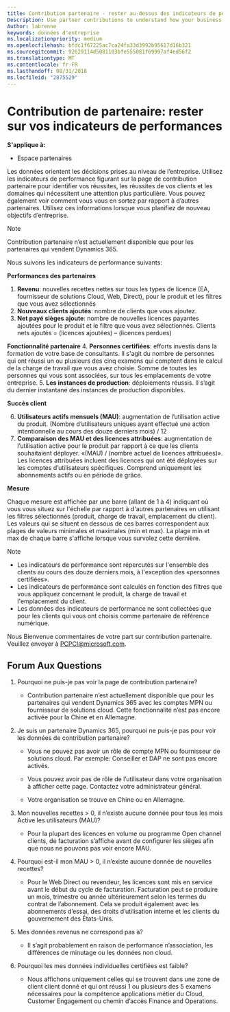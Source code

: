 ```yaml
---
title: Contribution partenaire - rester au-dessus des indicateurs de performance | L’espace partenaires
Description: Use partner contributions to understand how your business is growing and succeeding
Author: labrenne
keywords: données d'entreprise
ms.localizationpriority: medium
ms.openlocfilehash: bfdc1f67225ac7ca24fa33d3992b95617d16b321
ms.sourcegitcommit: 92629114d5081103bfe555081f69997af4ed56f2
ms.translationtype: MT
ms.contentlocale: fr-FR
ms.lasthandoff: 08/31/2018
ms.locfileid: "2875529"
---
```

# <a name="partner-contribution-stay-on-top-of-your-performance-indicators"></a>Contribution de partenaire: rester sur vos indicateurs de performances

**S'applique à:**
- Espace partenaires

Les données orientent les décisions prises au niveau de l’entreprise. Utilisez les indicateurs de performance figurant sur la page de contribution partenaire pour identifier vos réussites, les réussites de vos clients et les domaines qui nécessitent une attention plus particulière. Vous pouvez également voir comment vous vous en sortez par rapport à d’autres partenaires. Utilisez ces informations lorsque vous planifiez de nouveau objectifs d’entreprise.

>[!NOTE]
>Contribution partenaire n’est actuellement disponible que pour les partenaires qui vendent Dynamics 365.

Nous suivons les indicateurs de performance suivants:

**Performances des partenaires**

1. **Revenu**: nouvelles recettes nettes sur tous les types de licence (EA, fournisseur de solutions Cloud, Web, Direct), pour le produit et les filtres que vous avez sélectionnés
2. **Nouveaux clients ajoutés**: nombre de clients que vous ajoutez.
3. **Net payé sièges ajoute**: nombre de nouvelles licences payantes ajoutées pour le produit et le filtre que vous avez sélectionnés.  Clients nets ajoutés = (licences ajoutées) – (licences perdues) 

**Fonctionnalité partenaire**
4. **Personnes certifiées**: efforts investis dans la formation de votre base de consultants. Il s'agit du nombre de personnes qui ont réussi un ou plusieurs des cinq examens qui comptent dans le calcul de la charge de travail que vous avez choisie. Somme de toutes les personnes qui vous sont associées, sur tous les emplacements de votre entreprise.
5. **Les instances de production**: déploiements réussis. Il s’agit du dernier instantané des instances de production disponibles.

**Succès client**

6.  **Utilisateurs actifs mensuels (MAU)**: augmentation de l’utilisation active du produit.
(Nombre d’utilisateurs uniques ayant effectué une action intentionnelle au cours des douze derniers mois) / 12
7. **Comparaison des MAU et des licences attribuées**: augmentation de l’utilisation active pour le produit par rapport à ce que les clients souhaitaient déployer. «(MAU) / (nombre actuel de licences attribuées)». Les licences attribuées incluent des licences qui ont été déployées sur les comptes d’utilisateurs spécifiques.  Comprend uniquement les abonnements actifs ou en période de grâce. 


**Mesure**

Chaque mesure est affichée par une barre (allant de 1 à 4) indiquant où vous vous situez sur l'échelle par rapport à d'autres partenaires en utilisant les filtres sélectionnés (produit, charge de travail, emplacement du client). Les valeurs qui se situent en dessous de ces barres correspondent aux plages de valeurs minimales et maximales (min et max). La plage min et max de chaque barre s'affiche lorsque vous survolez cette dernière.  

>[!NOTE] 
>- Les indicateurs de performance sont répercutés sur l'ensemble des clients au cours des douze derniers mois, à l'exception des «personnes certifiées».        
>- Les indicateurs de performance sont calculés en fonction des filtres que vous appliquez concernant le produit, la charge de travail et l'emplacement du client.
>- Les données des indicateurs de performance ne sont collectées que pour les clients qui vous ont choisis comme partenaire de référence numérique. 

Nous Bienvenue commentaires de votre part sur contribution partenaire. Veuillez envoyer à PCPCI@microsoft.com.  

## <a name="frequently-asked-questions"></a>Forum Aux Questions

1. Pourquoi ne puis-je pas voir la page de contribution partenaire?
    - Contribution partenaire n’est actuellement disponible que pour les partenaires qui vendent Dynamics 365 avec les comptes MPN ou fournisseur de solutions cloud. Cette fonctionnalité n’est pas encore activée pour la Chine et en Allemagne.
2. Je suis un partenaire Dynamics 365, pourquoi ne puis-je pas pour voir les données de contribution partenaire?
      - Vous ne pouvez pas avoir un rôle de compte MPN ou fournisseur de solutions cloud. Par exemple: Conseiller et DAP ne sont pas encore activés.  
    - Vous pouvez avoir pas de rôle de l’utilisateur dans votre organisation à afficher cette page. Contactez votre administrateur général.

    - Votre organisation se trouve en Chine ou en Allemagne.

3. Mon nouvelles recettes > 0, il n’existe aucune donnée pour tous les mois Active les utilisateurs (MAU)?
    - Pour la plupart des licences en volume ou programme Open channel clients, de facturation s’affiche avant de configurer les sièges afin que nous ne pouvons pas voir encore MAU.

4.  Pourquoi est-il mon MAU > 0, il n’existe aucune donnée de nouvelles recettes?
    - Pour le Web Direct ou revendeur, les licences sont mis en service avant le début du cycle de facturation. Facturation peut se produire un mois, trimestre ou année ultérieurement selon les termes du contrat de l’abonnement. Cela se produit également avec les abonnements d’essai, des droits d’utilisation interne et les clients du gouvernement des États-Unis.
5.  Mes données revenus ne correspond pas à?
    - Il s’agit probablement en raison de performance n’association, les différences de minutage ou les données non cloud.
6.  Pourquoi les mes données individuelles certifiées est faible?
    - Nous affichons uniquement celles qui se trouvent dans une zone de client client donné et qui ont réussi 1 ou plusieurs des 5 examens nécessaires pour la compétence applications métier du Cloud, Customer Engagement ou chemin d’accès Finance and Operations.   